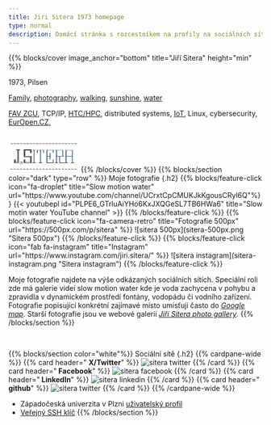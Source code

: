 ```yaml
---
title: Jiri Sitera 1973 homepage
type: normal
description: Domácí stránka s rozcestníkem na profily na sociálních sítích Jiří Sitera 1973, videa (slow motion water), fotografie a odkazy na další informace.
---
```


{{% blocks/cover image_anchor="bottom" title="Jiří Sitera" height="min" %}}
<p class="lead mt-3 mb-3">
1973, Pilsen
</p>
<p class="lead mt-3 mb-3">
<a href="/">Family</a>,
<a href="#td-block-1">photography</a>,
<a href="https://www.sports-tracker.com/view_profile/ji%C5%99%C3%ADsitera">walking</a>,
<a href="https://500px.com/photo/1106113516/the-wonderful-light-and-the-endless-energy-of-the-sea.-by-jiri-sitera">sunshine</a>,
<a href="https://www.youtube.com/channel/UCrxtCpCMUKJkKgousCRyl6Q">water</a>
</p>
<p class="lead mt-3 mb-3">
<a href="https://fav.zcu.cz">FAV ZCU</a>,
TCP/IP,
<a href="https://metacentrum.cz">HTC/HPC</a>,
distributed systems,
<a href="https://iotlab.zcu.cz">IoT</a>,
Linux, cybersecurity,
<a href="https://europen.cz">EurOpen.CZ</a>,
</p>
<br>
<img style="background:rgba(255, 255, 255, 0.5);height:60px;" src="ASCIIpodpis-transparent.png">
{{% /blocks/cover %}}
{{% blocks/section color="dark" type="row" %}}
Moje fotografie
{.h2}
{{% blocks/feature-click icon="fa-droplet" title="Slow motion water"
url="https://www.youtube.com/channel/UCrxtCpCMUKJkKgousCRyl6Q"%}}
{{< youtubepl id="PLPE6_GTrluAiYHo6KxJXQGeSL7TB6HWa6" title="Slow motin water YouTube channel" >}}
{{% /blocks/feature-click %}}
{{% blocks/feature-click icon="fa-camera-retro" title="Fotografie 500px" url="https://500px.com/p/sitera" %}}
![sitera 500px](sitera-500px.png "Sitera 500px")
{{% /blocks/feature-click %}}
{{% blocks/feature-click icon="fab fa-instagram" title="Instagram" url="https://www.instagram.com/jiri.sitera/" %}}
![sitera instagram](sitera-instagram.png "Sitera instagram")
{{% /blocks/feature-click %}}

Moje fotografie najdete na výše odkázaných sociálních sítích. Speciální roli zde má galerie videí slow motion water kde je voda zachycena v pohybu a zpravidla v dynamickém prostředí fontány, vodopádu či vodního zařízení. Fotografie popisující konkrétní zajímavé místo umisťuji často do *[Google map](https://www.google.com/maps/contrib/113020041194461814335/photos)*. Starší fotografie jsou ve webové galerii *[Jiří Sitera photo gallery](http://home.zcu.cz/~sitera/gallery/)*.
{{% /blocks/section %}}

<br>

{{% blocks/section color="white"%}}
Sociální sítě
{.h2}
{{% cardpane-wide %}}
  {{% card header="<i class='fab fa-twitter'></i> **X/Twitter**" %}}
  ![sitera twitter](sitera-twitter.png "Sitera twitter")
  <a href="https://twitter.com/jiri_sitera" class="stretched-link"></a>
  {{% /card %}}
  {{% card header="**<i class='fab fa-facebook'></i> Facebook**" %}}
  ![sitera facebook](sitera-facebook.png "Sitera facebook")
  <a href="https://www.facebook.com/jiri.sitera/" class="stretched-link"></a>
  {{% /card %}}
  {{% card header="**<i class='fab fa-linkedin'></i> LinkedIn**" %}}
  ![sitera linkedin](sitera-linkedin.png "Sitera linkedin")
  <a href="https://www.linkedin.com/in/jiri-sitera-04890912/" class="stretched-link"></a>
  {{% /card %}}
  {{% card header="**<i class='fab fa-github'></i> github**" %}}
  ![sitera twitter](sitera-github.png "Sitera github")
  <a href="https://github.com/jsitera" class="stretched-link"></a>
  {{% /card %}}
{{% /cardpane-wide %}}
- Západočeská univerzita v Plzni [uživatelský profil](https://home.zcu.cz/~sitera/)
- [Veřejný SSH klíč](/jiri/data/id_jiri.sitera.pub)
{{% /blocks/section %}}
